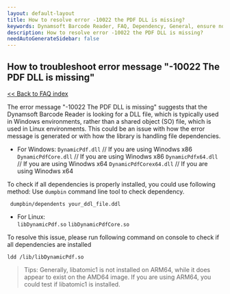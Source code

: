 ```yaml
---
layout: default-layout
title: How to resolve error -10022 the PDF DLL is missing?
keywords: Dynamsoft Barcode Reader, FAQ, Dependency, General, ensure no overuse
description: How to resolve error -10022 the PDF DLL is missing?
needAutoGenerateSidebar: false
---
```


## How to troubleshoot error message "-10022 The PDF DLL is missing"

[<< Back to FAQ index](index.md)

The error message "-10022 The PDF DLL is missing" suggests that the Dynamsoft Barcode Reader is looking for a DLL file, which is typically used in Windows environments, rather than a shared object (SO) file, which is used in Linux environments. This could be an issue with how the error message is generated or with how the library is handling file dependencies.

- For Windows:
  `DynamicPdf.dll` // If you are using Winodws x86
  `DynamicPdfCore.dll` // If you are using Winodws x86
  `DynamicPdfx64.dll` // If you are using Winodws x64
  `DynamicPdfCorex64.dll` // If you are using Winodws x64

To check if all dependencies is properly installed, you could use following method:
Use `dumpbin` command line tool to check dependency.

```
 dumpbin/dependents your_ddl_file.ddl
```

- For Linux:  
  `libDynamicPdf.so`
  `libDynamicPdfCore.so`

To resolve this issue, please run following command on console to check if all dependencies are installed

```
ldd /lib/libDynamicPdf.so
```

> Tips:
> Generally, libatomic1 is not installed on ARM64, while it does appear to exist on the AMD64 image. If you are using ARM64, you could test if libatomic1 is installed.
